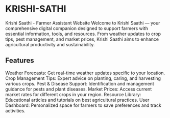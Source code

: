 # KRISHI-SATHI
Krishi Saathi - Farmer Assistant Website
Welcome to Krishi Saathi — your comprehensive digital companion designed to support farmers with essential information, tools, and resources. From weather updates to crop tips, pest management, and market prices, Krishi Saathi aims to enhance agricultural productivity and sustainability.

Features
---------
Weather Forecasts: Get real-time weather updates specific to your location.
Crop Management Tips: Expert advice on planting, caring, and harvesting various crops.
Pest & Disease Support: Identification and management guidance for pests and plant diseases.
Market Prices: Access current market rates for different crops in your region.
Resource Library: Educational articles and tutorials on best agricultural practices.
User Dashboard: Personalized space for farmers to save preferences and track activities.
